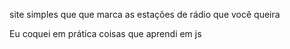 site simples que que marca as estações de rádio que você queira

Eu coquei em prática coisas que aprendi em js 
